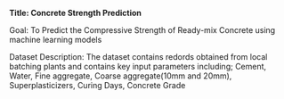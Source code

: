 **Title: Concrete Strength Prediction**

Goal:
To Predict the Compressive Strength of Ready-mix Concrete using machine learning models

Dataset Description:
The dataset contains redords obtained from local batching plants and contains key input parameters including; Cement, Water, Fine aggregate, Coarse aggregate(10mm and 20mm), Superplasticizers, Curing Days, Concrete Grade

